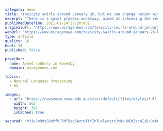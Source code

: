 ```yaml
---
category: news
title: "Toxicity swirls around January 26, but we can change nation with a Voice to parliament"
excerpt: "There is a quiet process underway, aimed at achieving the recognition of the First Nations that has so far eluded Australia. Photo:"
publishedDateTime: 2021-01-24T22:20:00Z
originalUrl: "https://www.miragenews.com/toxicity-swirls-around-january-26-but-we-can-change-nation-with-a-voice-to-parliament/"
webUrl: "https://www.miragenews.com/toxicity-swirls-around-january-26-but-we-can-change-nation-with-a-voice-to-parliament/"
type: article
quality: 16
heat: 16
published: false

provider:
  name: Armed robbery in Revesby
  domain: miragenews.com

topics:
  - Natural Language Processing
  - AI

images:
  - url: "https://newsroom.unsw.edu.au/sites/default/files/styles/full_width/public/thumbnails/image/aboriginal_flag_and_australian_flag_flying_at_parliament_house_canberra_1.jpg?itok=Pokd3TFZ"
    width: 563
    height: 397
    isCached: true

secured: "VJjvJmRdqSBNPfhClMT5xg5azrwTifIh7UalwnqrcJtWkH0EbZsc4Ij6+Os6QLWS9nod10bTpMSfy2fm+59uo8dm+lzjdHKB29vOGGsB9jKIXqt0BEqiLEkI3b/a9RP03SFG3W7sZ7QR8MC70rF8jirscbGIR88FpGp90/oqB/hsh5Hj6HVqRqgHDiA6JETbqOO6LTZlvWfhCKim1p7bCq4sMTg+bWwZKCD9VXORRmTam8/RrZQPUPaL5Wow0G7j9dqeu3Cc54+QBH5e/d6oP6tOresUZE354bR1RKVGxvhwugrIZZrYFcJVOG88N6y1CwFGUKmm9weSoXdmmCyOH1Tt9KR1kbjbNi6x3kdJNj0=;PAf4cHiUdJvtvOWx3iNmyw=="
---
```


